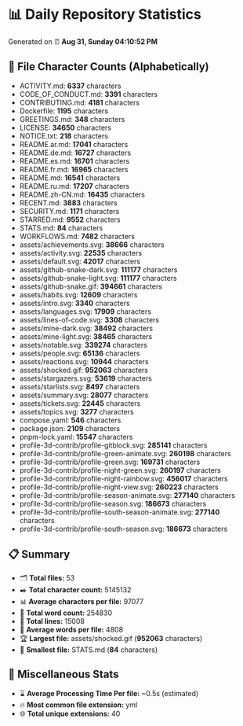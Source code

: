 # 📊 Daily Repository Statistics
Generated on ⏰ **Aug 31, Sunday 04:10:52 PM**

## 📂 File Character Counts (Alphabetically)
- ACTIVITY.md: **6337** characters
- CODE_OF_CONDUCT.md: **3391** characters
- CONTRIBUTING.md: **4181** characters
- Dockerfile: **1195** characters
- GREETINGS.md: **348** characters
- LICENSE: **34650** characters
- NOTICE.txt: **218** characters
- README.ar.md: **17041** characters
- README.de.md: **16727** characters
- README.es.md: **16701** characters
- README.fr.md: **16965** characters
- README.md: **16541** characters
- README.ru.md: **17207** characters
- README.zh-CN.md: **16435** characters
- RECENT.md: **3883** characters
- SECURITY.md: **1171** characters
- STARRED.md: **9552** characters
- STATS.md: **84** characters
- WORKFLOWS.md: **7482** characters
- assets/achievements.svg: **38666** characters
- assets/activity.svg: **22535** characters
- assets/default.svg: **42017** characters
- assets/github-snake-dark.svg: **111177** characters
- assets/github-snake-light.svg: **111177** characters
- assets/github-snake.gif: **394661** characters
- assets/habits.svg: **12609** characters
- assets/intro.svg: **3340** characters
- assets/languages.svg: **17909** characters
- assets/lines-of-code.svg: **3308** characters
- assets/mine-dark.svg: **38492** characters
- assets/mine-light.svg: **38465** characters
- assets/notable.svg: **339274** characters
- assets/people.svg: **65136** characters
- assets/reactions.svg: **10944** characters
- assets/shocked.gif: **952063** characters
- assets/stargazers.svg: **53619** characters
- assets/starlists.svg: **8497** characters
- assets/summary.svg: **28077** characters
- assets/tickets.svg: **22445** characters
- assets/topics.svg: **3277** characters
- compose.yaml: **546** characters
- package.json: **2109** characters
- pnpm-lock.yaml: **15547** characters
- profile-3d-contrib/profile-gitblock.svg: **285141** characters
- profile-3d-contrib/profile-green-animate.svg: **260198** characters
- profile-3d-contrib/profile-green.svg: **169731** characters
- profile-3d-contrib/profile-night-green.svg: **260197** characters
- profile-3d-contrib/profile-night-rainbow.svg: **456017** characters
- profile-3d-contrib/profile-night-view.svg: **260223** characters
- profile-3d-contrib/profile-season-animate.svg: **277140** characters
- profile-3d-contrib/profile-season.svg: **186673** characters
- profile-3d-contrib/profile-south-season-animate.svg: **277140** characters
- profile-3d-contrib/profile-south-season.svg: **186673** characters

## 📋 Summary
- 🗂️ **Total files:** 53
- ✒️ **Total character count:** 5145132
- 📊 **Average characters per file:** 97077
- 📝 **Total word count:** 254830
- 🧾 **Total lines:** 15008
- 📐 **Average words per file:** 4808
- 🏆 **Largest file:** assets/shocked.gif (**952063** characters)
- 🥉 **Smallest file:** STATS.md (**84** characters)

## 🌟 Miscellaneous Stats
- ⌛ **Average Processing Time Per file:** ~0.5s (estimated)
- 🔥 **Most common file extension:** yml
- 🌐 **Total unique extensions:** 40

